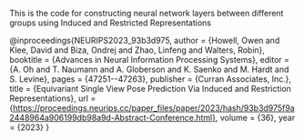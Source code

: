 This is the code for constructing neural network layers between different groups using Induced and Restricted Representations





@inproceedings{NEURIPS2023_93b3d975,
 author = {Howell, Owen and Klee, David and Biza, Ondrej and Zhao, Linfeng and Walters, Robin},
 booktitle = {Advances in Neural Information Processing Systems},
 editor = {A. Oh and T. Naumann and A. Globerson and K. Saenko and M. Hardt and S. Levine},
 pages = {47251--47263},
 publisher = {Curran Associates, Inc.},
 title = {Equivariant Single View Pose Prediction Via Induced and Restriction Representations},
 url = {https://proceedings.neurips.cc/paper_files/paper/2023/hash/93b3d975f9a2448964a906199db98a9d-Abstract-Conference.html},
 volume = {36},
 year = {2023}
}
